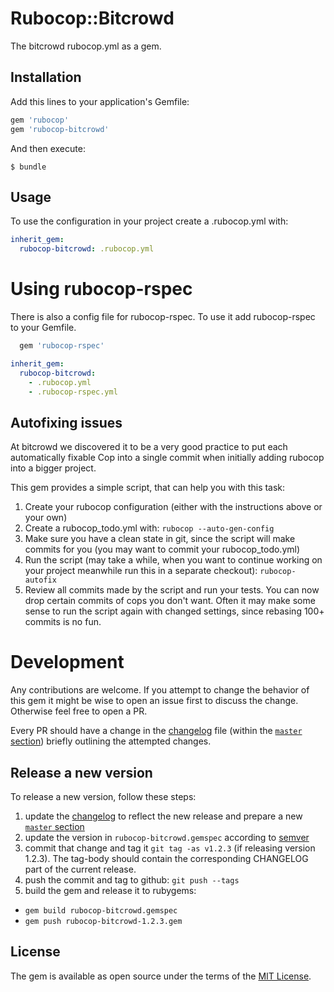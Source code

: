 # Rubocop::Bitcrowd

The bitcrowd rubocop.yml as a gem.

## Installation

Add this lines to your application's Gemfile:

```ruby
gem 'rubocop'
gem 'rubocop-bitcrowd'
```

And then execute:

    $ bundle

## Usage

To use the configuration in your project create a .rubocop.yml with:

```yml
inherit_gem:
  rubocop-bitcrowd: .rubocop.yml
```

# Using rubocop-rspec

There is also a config file for rubocop-rspec. To use it add rubocop-rspec to your Gemfile.
```ruby
  gem 'rubocop-rspec'
```

```yml
inherit_gem:
  rubocop-bitcrowd:
    - .rubocop.yml
    - .rubocop-rspec.yml
```

## Autofixing issues

At bitcrowd we discovered it to be a very good practice to put each automatically fixable Cop into a single commit when initially adding rubocop into a bigger project.

This gem provides a simple script, that can help you with this task:

1. Create your rubocop configuration (either with the instructions above or your own)
2. Create a rubocop_todo.yml with: `rubocop --auto-gen-config`
3. Make sure you have a clean state in git, since the script will make commits for you (you may want to commit your rubocop_todo.yml)
4. Run the script (may take a while, when you want to continue working on your project meanwhile run this in a separate checkout): `rubocop-autofix`
5. Review all commits made by the script and run your tests. You can now drop certain commits of cops you don't want. Often it may make some sense to run the script again with changed settings, since rebasing 100+ commits is no fun.

# Development

Any contributions are welcome. If you attempt to change the behavior of this gem it might be wise to open an issue first to discuss the change. Otherwise feel free to open a PR.

Every PR should have a change in the [changelog](./CHANGELOG.md) file (within the [`master` section](./CHANGELOG.md#master)) briefly outlining the attempted changes.

## Release a new version

To release a new version, follow these steps:

1. update the [changelog](./CHANGELOG.md) to reflect the new release and prepare a new [`master` section](./CHANGELOG.md#master)
2. update the version in `rubocop-bitcrowd.gemspec` according to [semver](https://semver.org/)
3. commit that change and tag it `git tag -as v1.2.3` (if releasing version 1.2.3). The tag-body should contain the corresponding CHANGELOG part of the current release.
4. push the commit and tag to github: `git push --tags`
5. build the gem and release it to rubygems:
  * `gem build rubocop-bitcrowd.gemspec`
  * `gem push rubocop-bitcrowd-1.2.3.gem`

## License

The gem is available as open source under the terms of the [MIT License](http://opensource.org/licenses/MIT).
